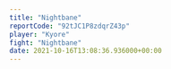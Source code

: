 ```yaml
---
title: "Nightbane"
reportCode: "92tJC1P8zdqrZ43p"
player: "Kyore"
fight: "Nightbane"
date: 2021-10-16T13:08:36.936000+00:00
---
```

